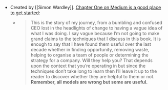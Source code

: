 - Created by [[Simon Wardley]]. [Chapter One on Medium is a good place to get started](https://medium.com/wardleymaps/on-being-lost-2ef5f05eb1ec):
	- > This is the story of my journey, from a bumbling and confused CEO lost in the headlights of change to having a vague idea of what I was doing. I say vague because I’m not going to make grand claims to the techniques that I discuss in this book. It is enough to say that I have found them useful over the last decade whether in finding opportunity, removing waste, helping to organise a team of people or determining the strategy for a company. Will they help you? That depends upon the context that you’re operating in but since the techniques don’t take long to learn then I’ll leave it up to the reader to discover whether they are helpful to them or not. **Remember, all models are wrong but some are useful.**